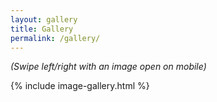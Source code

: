 ```yaml
---
layout: gallery
title: Gallery
permalink: /gallery/
---
```


*(Swipe left/right with an image open on mobile)*

{% include image-gallery.html %}
